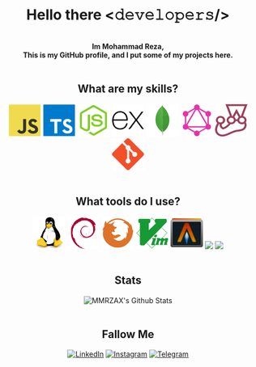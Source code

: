 <div id="Hello" align="center">
<h1> Hello there <𝚍𝚎𝚟𝚎𝚕𝚘𝚙𝚎𝚛𝚜/></h1>
</div>

<!--
<div id="MyFuckingWords" align="center">
<h3>Drink Coffee, Be Happy, Don't Forget To Code</h3>
</div>
-->

<br>

<div id="Me" align="center">
<strong>Im Mohammad Reza,<br>This is my GitHub profile, and I put some of my projects here.</strong>
</div>

<br>

<div id="Skills" align="center">
<h2>What are my skills?</h2>
<a href="https://www.ecma-international.org"><img src="https://github.com/devicons/devicon/blob/master/icons/javascript/javascript-original.svg" width="64px"></a>
<a href="https://www.typescriptlang.org/"><img src="https://github.com/devicons/devicon/blob/master/icons/typescript/typescript-original.svg" width="64px"></a>
<a href="https://nodejs.org/en/"><img src="https://github.com/devicons/devicon/blob/master/icons/nodejs/nodejs-original.svg" width="64px"></a>
<a href="https://expressjs.com/"><img src="https://github.com/devicons/devicon/blob/master/icons/express/express-original.svg" width="64px"></a>
<a href="https://www.mongodb.com/"><img src="https://github.com/devicons/devicon/blob/master/icons/mongodb/mongodb-original.svg" width="64px"></a>
<a href="https://graphql.org/"><img src="https://github.com/devicons/devicon/blob/master/icons/graphql/graphql-plain.svg" width="64px"></a>
<a href="https://jestjs.io/"><img src="https://github.com/devicons/devicon/blob/master/icons/jest/jest-plain.svg" width="64px"></a>
<a href="https://git-scm.com/"><img src="https://github.com/devicons/devicon/blob/master/icons/git/git-original.svg" width="64px"></a>
</div>

<br>

<div id="Tools" align="center">
<h2>What tools do I use?</h2>
<a href="https://www.linux.org"><img src="https://github.com/devicons/devicon/blob/master/icons/linux/linux-original.svg" width="64px"></a>
<a href="https://www.debian.org/"><img src="https://github.com/devicons/devicon/blob/master/icons/debian/debian-original.svg" width="64px"></a>
<a href="https://www.mozilla.org/en-US/firefox/"><img src="https://github.com/devicons/devicon/blob/master/icons/firefox/firefox-plain.svg" width="64px"></a>
<a href="https://www.vim.org"><img src="https://github.com/devicons/devicon/blob/master/icons/vim/vim-plain.svg" width="64px"></a>
<a href="https://alacritty.org"><img src="https://raw.githubusercontent.com/alacritty/alacritty/master/extra/logo/compat/alacritty-term%2Bscanlines.png" width="64px"></a>
<a href="https://github.com/tmux/tmux/"><img src="https://github.com/tmux/tmux/blob/master/logo/tmux-logomark.svg" width="60px"></a>
  <a href="https://i3wm.org"><img src="https://upload.wikimedia.org/wikipedia/commons/2/27/I3_window_manager_logo.svg" width="64px"></a>
</div>

<br>

<div id="Stats" align=center>
<h2>Stats</h2>
<img align="center" src="https://github-readme-stats.vercel.app/api?username=mmrzax&include_all_commits=true&count_private=true&show_icons=true&line_height=20&title_color=7A7ADB&icon_color=2234AE&text_color=D3D3D3&bg_color=0,000000,130F40" alt="MMRZAX's Github Stats">
</div>

<br>

<div id="social" align="center">
<h2>Fallow Me</h2>
<a href="https://www.linkedin.com/in/mmrza" target="_blank"><img src="https://img.shields.io/badge/-LinkedIn-9cf?&style=flat-square&logo=linkedin&logoColor=white" alt="LinkedIn"></a>
<a href="https://www.instagram.com/mmrza_mad" target="_blank"><img src="https://img.shields.io/badge/-Instagram-ff69b4?&style=flat-square&logo=instagram&logoColor=white" alt="Instagram"></a>
<a href="https://t.me/Bialetti" target="_blank"><img src="https://img.shields.io/badge/-Telegram-blue?&style=flat-square&logo=telegram&logoColor=blue" alt="Telegram"></a>
</div>

